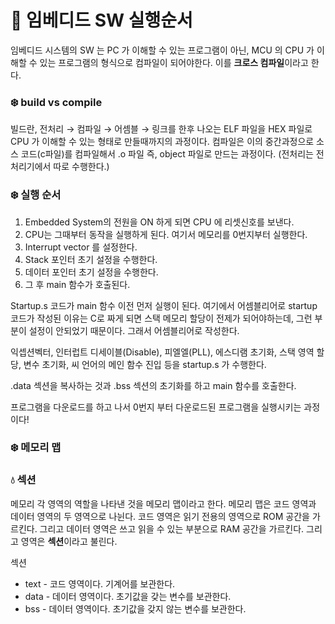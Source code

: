 # 📙 임베디드 SW 실행순서

임베디드 시스템의 SW 는 PC 가 이해할 수 있는 프로그램이 아닌, MCU 의 CPU 가 이해할 수 있는 프로그램의 형식으로 컴파일이 되어야한다. 이를 **크로스 컴파일**이라고 한다.

### ❄️ build vs compile

빌드란, 전처리 → 컴파일 → 어셈블 → 링크를 한후 나오는 ELF 파일을 HEX 파일로 CPU 가 이해할 수 있는 형태로 만들때까지의 과정이다. 컴파일은 이의 중간과정으로 소스 코드(c파일)를 컴파일해서 .o 파일 즉, object 파일로 만드는 과정이다. (전처리는 전처리기에서 따로 수행한다.)

### ❄️ 실행 순서

1. Embedded System의 전원을 ON 하게 되면 CPU 에 리셋신호를 보낸다.
2. CPU는 그때부터 동작을 실행하게 된다. 여기서 메모리를 0번지부터 실행한다.
3. Interrupt vector 를 설정한다.
4. Stack 포인터 초기 설정을 수행한다.
5. 데이터 포인터 초기 설정을 수행한다.
6. 그 후 main 함수가 호출된다.

Startup.s 코드가 main 함수 이전 먼저 실행이 된다. 여기에서 어셈블리어로 startup 코드가 작성된 이유는 C로 짜게 되면 스택 메모리 할당이 전제가 되어야하는데, 그런 부분이 설정이 안되었기 때문이다. 그래서 어셈블리어로 작성한다.

익셉션벡터, 인터럽트 디세이블(Disable), 피엘엘(PLL), 에스디램 초기화, 스택 영역 할당, 변수 초기화, 씨 언어의 메인 함수 진입 등을 startup.s 가 수행한다.

.data 섹션을 복사하는 것과 .bss 섹션의 초기화를 하고 main 함수를 호출한다. 

프로그램을 다운로드를 하고 나서 0번지 부터 다운로드된 프로그램을 실행시키는 과정이다!

### ❄️ 메모리 맵

### 💧 섹션

메모리 각 영역의 역할을 나타낸 것을 메모리 맵이라고 한다. 메모리 맵은  코드 영역과 데이터 영역의 두 영역으로 나뉜다. 코드 영역은 읽기 전용의 영역으로 ROM 공간을 가르킨다. 그리고 데이터 영역은 쓰고 읽을 수 있는 부분으로 RAM 공간을 가르킨다. 그리고 영역은 **섹션**이라고 불린다.

섹션

- text - 코드 영역이다. 기계어를 보관한다.
- data - 데이터 영역이다. 초기값을 갖는 변수를 보관한다.
- bss - 데이터 영역이다. 초기값을 갖지 않는 변수를 보관한다.